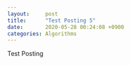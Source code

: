 ```yaml
---
layout:     post
title:      "Test Posting 5"
date:       2020-05-28 00:24:08 +0900
categories: Algorithms
---
```

Test Posting

